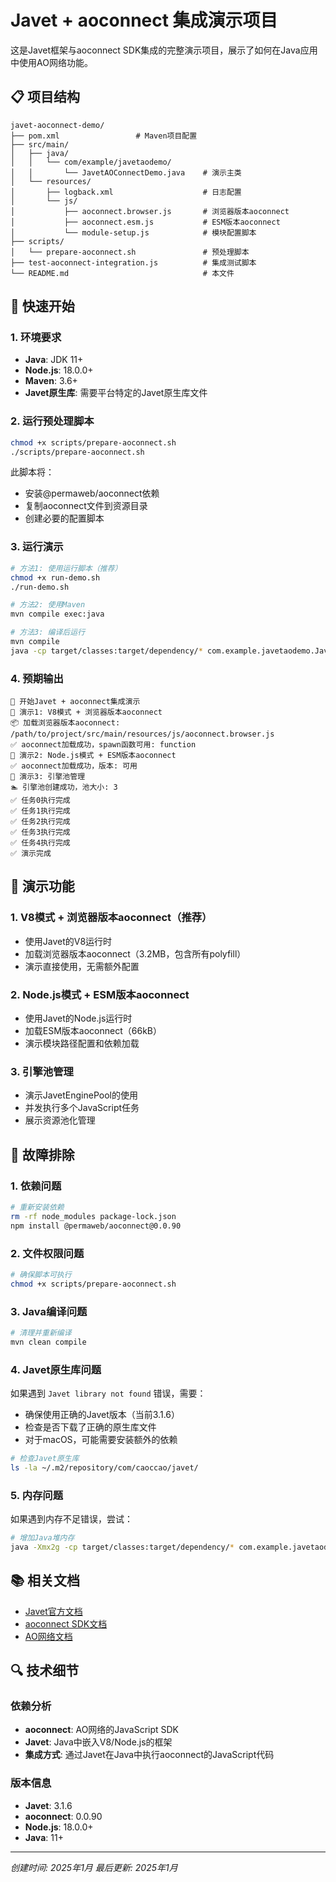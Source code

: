 # Javet + aoconnect 集成演示项目

这是Javet框架与aoconnect SDK集成的完整演示项目，展示了如何在Java应用中使用AO网络功能。

## 📋 项目结构

```
javet-aoconnect-demo/
├── pom.xml                 # Maven项目配置
├── src/main/
│   ├── java/
│   │   └── com/example/javetaodemo/
│   │       └── JavetAOConnectDemo.java    # 演示主类
│   └── resources/
│       ├── logback.xml                    # 日志配置
│       └── js/
│           ├── aoconnect.browser.js       # 浏览器版本aoconnect
│           ├── aoconnect.esm.js           # ESM版本aoconnect
│           └── module-setup.js            # 模块配置脚本
├── scripts/
│   └── prepare-aoconnect.sh               # 预处理脚本
├── test-aoconnect-integration.js          # 集成测试脚本
└── README.md                              # 本文件
```

## 🚀 快速开始

### 1. 环境要求

- **Java**: JDK 11+
- **Node.js**: 18.0.0+
- **Maven**: 3.6+
- **Javet原生库**: 需要平台特定的Javet原生库文件

### 2. 运行预处理脚本

```bash
chmod +x scripts/prepare-aoconnect.sh
./scripts/prepare-aoconnect.sh
```

此脚本将：
- 安装@permaweb/aoconnect依赖
- 复制aoconnect文件到资源目录
- 创建必要的配置脚本

### 3. 运行演示

```bash
# 方法1: 使用运行脚本（推荐）
chmod +x run-demo.sh
./run-demo.sh

# 方法2: 使用Maven
mvn compile exec:java

# 方法3: 编译后运行
mvn compile
java -cp target/classes:target/dependency/* com.example.javetaodemo.JavetAOConnectDemo
```

### 4. 预期输出

```
🚀 开始Javet + aoconnect集成演示
🎯 演示1: V8模式 + 浏览器版本aoconnect
📦 加载浏览器版本aoconnect: /path/to/project/src/main/resources/js/aoconnect.browser.js
✅ aoconnect加载成功，spawn函数可用: function
🎯 演示2: Node.js模式 + ESM版本aoconnect
✅ aoconnect加载成功，版本: 可用
🎯 演示3: 引擎池管理
🏊 引擎池创建成功，池大小: 3
✅ 任务0执行完成
✅ 任务1执行完成
✅ 任务2执行完成
✅ 任务3执行完成
✅ 任务4执行完成
✅ 演示完成
```

## 🎯 演示功能

### 1. V8模式 + 浏览器版本aoconnect（推荐）
- 使用Javet的V8运行时
- 加载浏览器版本aoconnect（3.2MB，包含所有polyfill）
- 演示直接使用，无需额外配置

### 2. Node.js模式 + ESM版本aoconnect
- 使用Javet的Node.js运行时
- 加载ESM版本aoconnect（66kB）
- 演示模块路径配置和依赖加载

### 3. 引擎池管理
- 演示JavetEnginePool的使用
- 并发执行多个JavaScript任务
- 展示资源池化管理

## 🔧 故障排除

### 1. 依赖问题
```bash
# 重新安装依赖
rm -rf node_modules package-lock.json
npm install @permaweb/aoconnect@0.0.90
```

### 2. 文件权限问题
```bash
# 确保脚本可执行
chmod +x scripts/prepare-aoconnect.sh
```

### 3. Java编译问题
```bash
# 清理并重新编译
mvn clean compile
```

### 4. Javet原生库问题
如果遇到 `Javet library not found` 错误，需要：
- 确保使用正确的Javet版本（当前3.1.6）
- 检查是否下载了正确的原生库文件
- 对于macOS，可能需要安装额外的依赖

```bash
# 检查Javet原生库
ls -la ~/.m2/repository/com/caoccao/javet/
```

### 5. 内存问题
如果遇到内存不足错误，尝试：
```bash
# 增加Java堆内存
java -Xmx2g -cp target/classes:target/dependency/* com.example.javetaodemo.JavetAOConnectDemo
```

## 📚 相关文档

- [Javet官方文档](https://www.caoccao.com/Javet/)
- [aoconnect SDK文档](https://cookbook_ao.g8way.io/guides/aoconnect/)
- [AO网络文档](https://docs.ao.computer/)

## 🔍 技术细节

### 依赖分析
- **aoconnect**: AO网络的JavaScript SDK
- **Javet**: Java中嵌入V8/Node.js的框架
- **集成方式**: 通过Javet在Java中执行aoconnect的JavaScript代码

### 版本信息
- **Javet**: 3.1.6
- **aoconnect**: 0.0.90
- **Node.js**: 18.0.0+
- **Java**: 11+

---

*创建时间: 2025年1月*
*最后更新: 2025年1月*
